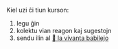 <div class="lojbo simple_blockquotes"></div>
<div class="print:hidden">

Kiel uzi ĉi tiun kurson:

1. legu ĝin
2. kolektu vian reagon kaj sugestojn
3. sendu ilin al [💬 la vivanta babilejo](https://lojban.pw/eo/articles/live_chat/)
</div>
